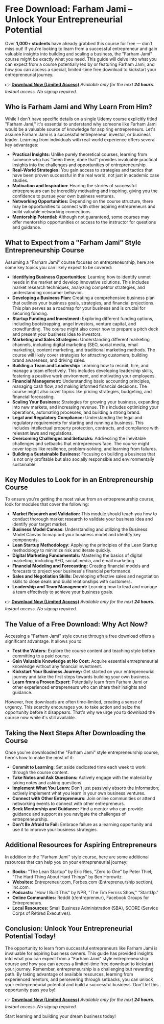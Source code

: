 # Free Download: Farham Jami – Unlock Your Entrepreneurial Potential

Over **1,000+ students** have already grabbed this course for free — don’t miss out! If you're looking to learn from a successful entrepreneur and gain valuable insights into building and scaling a business, the "Farham Jami" course might be exactly what you need. This guide will delve into what you can expect from a course potentially led by or featuring Farham Jami, and how you can access a special, limited-time free download to kickstart your entrepreneurial journey.

👉 **[Download Now (Limited Access)](https://udemywork.com/farham-jami)**
_Available only for the next **24 hours**._
_Instant access. No signup required._

## Who is Farham Jami and Why Learn From Him?

While I don't have specific details on a single Udemy course explicitly titled "Farham Jami," it's essential to understand why someone like Farham Jami would be a valuable source of knowledge for aspiring entrepreneurs. Let's assume Farham Jami is a successful entrepreneur, investor, or business leader. Learning from individuals with real-world experience offers several key advantages:

*   **Practical Insights:** Unlike purely theoretical courses, learning from someone who has "been there, done that" provides invaluable practical insights into the challenges and opportunities of entrepreneurship.
*   **Real-World Strategies:** You gain access to strategies and tactics that have been proven successful in the real world, not just in academic case studies.
*   **Motivation and Inspiration:** Hearing the stories of successful entrepreneurs can be incredibly motivating and inspiring, giving you the confidence to pursue your own business ventures.
*   **Networking Opportunities:** Depending on the course structure, there may be opportunities to connect with other aspiring entrepreneurs and build valuable networking connections.
*   **Mentorship Potential:** Although not guaranteed, some courses may offer mentorship opportunities or access to the instructor for questions and guidance.

## What to Expect from a "Farham Jami" Style Entrepreneurship Course

Assuming a "Farham Jami" course focuses on entrepreneurship, here are some key topics you can likely expect to be covered:

*   **Identifying Business Opportunities:** Learning how to identify unmet needs in the market and develop innovative solutions. This includes market research techniques, analyzing competitor strategies, and understanding consumer behavior.
*   **Developing a Business Plan:** Creating a comprehensive business plan that outlines your business goals, strategies, and financial projections. This plan serves as a roadmap for your business and is crucial for securing funding.
*   **Startup Funding and Investment:** Exploring different funding options, including bootstrapping, angel investors, venture capital, and crowdfunding. The course might also cover how to prepare a pitch deck and present your business idea to investors.
*   **Marketing and Sales Strategies:** Understanding different marketing channels, including digital marketing (SEO, social media, email marketing), content marketing, and traditional marketing methods. The course will likely cover strategies for attracting customers, building brand awareness, and driving sales.
*   **Building a Team and Leadership:** Learning how to recruit, hire, and manage a team effectively. This includes developing leadership skills, fostering a positive work environment, and motivating your employees.
*   **Financial Management:** Understanding basic accounting principles, managing cash flow, and making informed financial decisions. The course might also cover topics like pricing strategies, budgeting, and financial forecasting.
*   **Scaling Your Business:** Strategies for growing your business, expanding into new markets, and increasing revenue. This includes optimizing your operations, automating processes, and building a strong brand.
*   **Legal and Regulatory Compliance:** Understanding the legal and regulatory requirements for starting and running a business. This includes intellectual property protection, contracts, and compliance with relevant laws and regulations.
*   **Overcoming Challenges and Setbacks:** Addressing the inevitable challenges and setbacks that entrepreneurs face. The course might cover topics like resilience, problem-solving, and learning from failures.
*   **Building a Sustainable Business:** Focusing on building a business that is not only profitable but also socially responsible and environmentally sustainable.

## Key Modules to Look for in an Entrepreneurship Course

To ensure you're getting the most value from an entrepreneurship course, look for modules that cover the following:

*   **Market Research and Validation:** This module should teach you how to conduct thorough market research to validate your business idea and identify your target market.
*   **Business Model Canvas:** Understanding and utilizing the Business Model Canvas to map out your business model and identify key components.
*   **Lean Startup Methodology:** Applying the principles of the Lean Startup methodology to minimize risk and iterate quickly.
*   **Digital Marketing Fundamentals:** Mastering the basics of digital marketing, including SEO, social media, and email marketing.
*   **Financial Modeling and Forecasting:** Creating financial models and forecasts to project your business's financial performance.
*   **Sales and Negotiation Skills:** Developing effective sales and negotiation skills to close deals and build relationships with customers.
*   **Leadership and Team Management:** Learning how to lead and manage a team effectively to achieve your business goals.

👉 **[Download Now (Limited Access)](https://udemywork.com/farham-jami)**
_Available only for the next **24 hours**._
_Instant access. No signup required._

## The Value of a Free Download: Why Act Now?

Accessing a "Farham Jami" style course through a free download offers a significant advantage. It allows you to:

*   **Test the Waters:** Explore the course content and teaching style before committing to a paid course.
*   **Gain Valuable Knowledge at No Cost:** Acquire essential entrepreneurial knowledge without any financial investment.
*   **Kickstart Your Business Journey:** Get started on your entrepreneurial journey and take the first steps towards building your own business.
*   **Learn from a Proven Expert:** Potentially learn from Farham Jami or other experienced entrepreneurs who can share their insights and guidance.

However, free downloads are often time-limited, creating a sense of urgency. This scarcity encourages you to take action and seize the opportunity before it disappears. That's why we urge you to download the course now while it's still available.

## Taking the Next Steps After Downloading the Course

Once you've downloaded the "Farham Jami" style entrepreneurship course, here's how to make the most of it:

*   **Commit to Learning:** Set aside dedicated time each week to work through the course content.
*   **Take Notes and Ask Questions:** Actively engage with the material by taking notes and asking questions.
*   **Implement What You Learn:** Don't just passively absorb the information; actively implement what you learn in your own business ventures.
*   **Connect with Other Entrepreneurs:** Join online communities or attend networking events to connect with other entrepreneurs.
*   **Seek Mentorship and Guidance:** Find a mentor who can provide guidance and support as you navigate the challenges of entrepreneurship.
*   **Don't Be Afraid to Fail:** Embrace failure as a learning opportunity and use it to improve your business strategies.

## Additional Resources for Aspiring Entrepreneurs

In addition to the "Farham Jami" style course, here are some additional resources that can help you on your entrepreneurial journey:

*   **Books:** "The Lean Startup" by Eric Ries, "Zero to One" by Peter Thiel, "The Hard Thing About Hard Things" by Ben Horowitz.
*   **Websites:** Entrepreneur.com, Forbes.com (Entrepreneurship section), Inc.com.
*   **Podcasts:** "How I Built This" by NPR, "The Tim Ferriss Show," "StartUp."
*   **Online Communities:** Reddit (r/entrepreneur), Facebook Groups for Entrepreneurs.
*   **Local Resources:** Small Business Administration (SBA), SCORE (Service Corps of Retired Executives).

## Conclusion: Unlock Your Entrepreneurial Potential Today!

The opportunity to learn from successful entrepreneurs like Farham Jami is invaluable for aspiring business owners. This guide has provided insights into what you can expect from a "Farham Jami" style entrepreneurship course and how you can access a limited-time free download to kickstart your journey. Remember, entrepreneurship is a challenging but rewarding path. By taking advantage of available resources, learning from experienced mentors, and persevering through setbacks, you can unlock your entrepreneurial potential and build a successful business. Don't let this opportunity pass you by!

👉 **[Download Now (Limited Access)](https://udemywork.com/farham-jami)**
_Available only for the next **24 hours**._
_Instant access. No signup required._

Start learning and building your dream business today!
